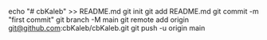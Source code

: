 echo "# cbKaleb" >> README.md
git init
git add README.md
git commit -m "first commit"
git branch -M main
git remote add origin git@github.com:cbKaleb/cbKaleb.git
git push -u origin main
